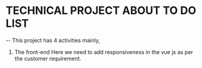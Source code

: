 # TECHNICAL PROJECT ABOUT TO DO LIST

   -- This project has 4 activities mainly,
   1. The front-end
       Here we need to add responsiveness in the vue js as per the customer requirement.